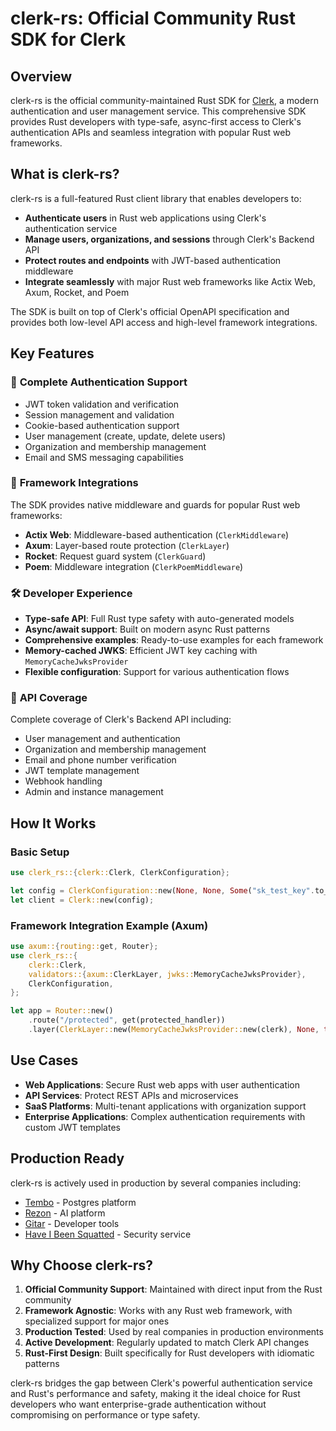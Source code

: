 # clerk-rs: Official Community Rust SDK for Clerk

## Overview

clerk-rs is the official community-maintained Rust SDK for [Clerk](https://clerk.com), a modern authentication and user management service. This comprehensive SDK provides Rust developers with type-safe, async-first access to Clerk's authentication APIs and seamless integration with popular Rust web frameworks.

## What is clerk-rs?

clerk-rs is a full-featured Rust client library that enables developers to:

- **Authenticate users** in Rust web applications using Clerk's authentication service
- **Manage users, organizations, and sessions** through Clerk's Backend API
- **Protect routes and endpoints** with JWT-based authentication middleware
- **Integrate seamlessly** with major Rust web frameworks like Actix Web, Axum, Rocket, and Poem

The SDK is built on top of Clerk's official OpenAPI specification and provides both low-level API access and high-level framework integrations.

## Key Features

### 🔐 **Complete Authentication Support**
- JWT token validation and verification
- Session management and validation
- Cookie-based authentication support
- User management (create, update, delete users)
- Organization and membership management
- Email and SMS messaging capabilities

### 🚀 **Framework Integrations**
The SDK provides native middleware and guards for popular Rust web frameworks:

- **Actix Web**: Middleware-based authentication (`ClerkMiddleware`)
- **Axum**: Layer-based route protection (`ClerkLayer`) 
- **Rocket**: Request guard system (`ClerkGuard`)
- **Poem**: Middleware integration (`ClerkPoemMiddleware`)

### 🛠️ **Developer Experience**
- **Type-safe API**: Full Rust type safety with auto-generated models
- **Async/await support**: Built on modern async Rust patterns
- **Comprehensive examples**: Ready-to-use examples for each framework
- **Memory-cached JWKS**: Efficient JWT key caching with `MemoryCacheJwksProvider`
- **Flexible configuration**: Support for various authentication flows

### 📡 **API Coverage**
Complete coverage of Clerk's Backend API including:
- User management and authentication
- Organization and membership management
- Email and phone number verification
- JWT template management
- Webhook handling
- Admin and instance management

## How It Works

### Basic Setup
```rust
use clerk_rs::{clerk::Clerk, ClerkConfiguration};

let config = ClerkConfiguration::new(None, None, Some("sk_test_key".to_string()), None);
let client = Clerk::new(config);
```

### Framework Integration Example (Axum)
```rust
use axum::{routing::get, Router};
use clerk_rs::{
    clerk::Clerk,
    validators::{axum::ClerkLayer, jwks::MemoryCacheJwksProvider},
    ClerkConfiguration,
};

let app = Router::new()
    .route("/protected", get(protected_handler))
    .layer(ClerkLayer::new(MemoryCacheJwksProvider::new(clerk), None, true));
```

## Use Cases

- **Web Applications**: Secure Rust web apps with user authentication
- **API Services**: Protect REST APIs and microservices
- **SaaS Platforms**: Multi-tenant applications with organization support
- **Enterprise Applications**: Complex authentication requirements with custom JWT templates

## Production Ready

clerk-rs is actively used in production by several companies including:
- [Tembo](https://tembo.io) - Postgres platform
- [Rezon](https://rezon.ai) - AI platform
- [Gitar](https://gitar.co) - Developer tools
- [Have I Been Squatted](https://haveibeensquatted.com) - Security service

## Why Choose clerk-rs?

1. **Official Community Support**: Maintained with direct input from the Rust community
2. **Framework Agnostic**: Works with any Rust web framework, with specialized support for major ones
3. **Production Tested**: Used by real companies in production environments
4. **Active Development**: Regularly updated to match Clerk API changes
5. **Rust-First Design**: Built specifically for Rust developers with idiomatic patterns

clerk-rs bridges the gap between Clerk's powerful authentication service and Rust's performance and safety, making it the ideal choice for Rust developers who want enterprise-grade authentication without compromising on performance or type safety.